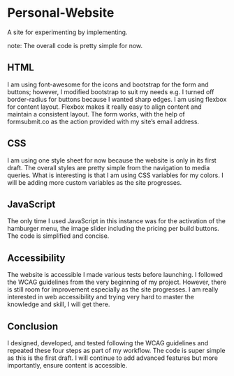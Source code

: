 # Personal-Website
A site for experimenting by implementing.

note: The overall code is pretty simple for now. 

## HTML
I am using font-awesome for the icons and bootstrap for the form and buttons; however, I modified bootstrap to suit my needs e.g. I turned off border-radius for buttons because I wanted sharp edges. 
I am using flexbox for content layout. Flexbox makes it really easy to align content and maintain a consistent layout. 
The form works, with the help of formsubmit.co as the action provided with my site’s email address.

## CSS
I am using one style sheet for now because the website is only in its first draft. The overall styles are pretty simple from the navigation to media queries. What is interesting is that I am using CSS variables for my colors. I will be adding more custom variables as the site progresses. 

## JavaScript
The only time I used JavaScript in this instance was for the activation of the hamburger menu, the image slider including the pricing per build buttons. The code is simplified and concise. 

## Accessibility 
The website is accessible I made various tests before launching. I followed the WCAG guidelines from the very beginning of my project. However, there is still room for improvement especially as the site progresses.
I am really interested in web accessibility and trying very hard to master the knowledge and skill, I will get there. 

## Conclusion 
I designed, developed, and tested following the WCAG guidelines and repeated these four steps as part of my workflow. The code is super simple as this is the first draft. I will continue to add advanced features but more importantly, ensure content is accessible. 
